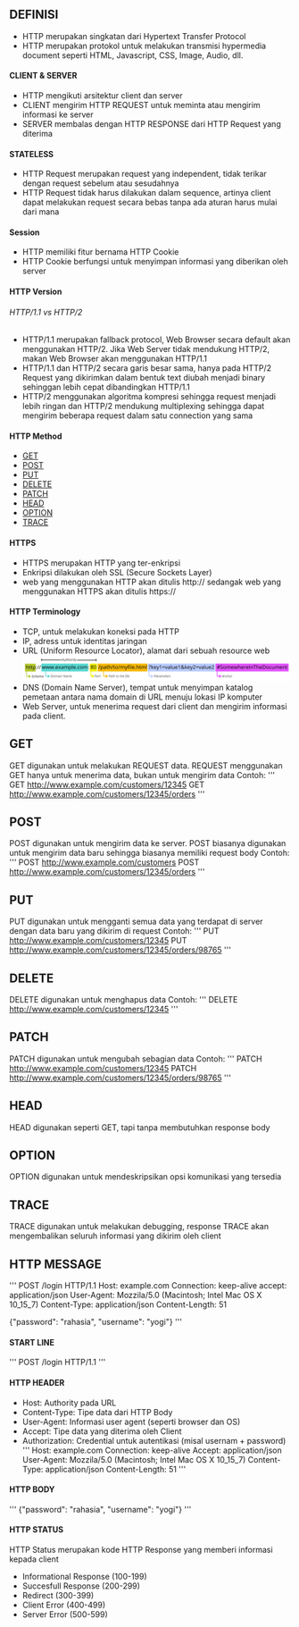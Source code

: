 ## DEFINISI
* HTTP merupakan singkatan dari Hypertext Transfer Protocol
* HTTP merupakan protokol untuk melakukan transmisi hypermedia document seperti HTML, Javascript, CSS, Image, Audio, dll.

#### CLIENT & SERVER
* HTTP mengikuti arsitektur client dan server
* CLIENT mengirim HTTP REQUEST untuk meminta atau mengirim informasi ke server
* SERVER membalas dengan HTTP RESPONSE dari HTTP Request yang diterima
#### STATELESS
* HTTP Request merupakan request yang independent, tidak terikar dengan request sebelum atau sesudahnya
* HTTP Request tidak harus dilakukan dalam sequence, artinya client dapat melakukan request secara bebas tanpa ada aturan harus mulai dari mana
#### Session
* HTTP memiliki fitur bernama HTTP Cookie
* HTTP Cookie berfungsi untuk menyimpan informasi yang diberikan oleh server
#### HTTP Version
###### HTTP/1.1 vs HTTP/2
* HTTP/1.1 merupakan fallback protocol, Web Browser secara default akan menggunakan HTTP/2. Jika Web Server tidak mendukung HTTP/2, makan Web Browser akan menggunakan HTTP/1.1
* HTTP/1.1 dan HTTP/2 secara garis besar sama, hanya pada HTTP/2 Request yang dikirimkan dalam bentuk text diubah menjadi binary sehinggan lebih cepat dibandingkan HTTP/1.1
* HTTP/2 menggunakan algoritma kompresi sehingga request menjadi lebih ringan dan HTTP/2 mendukung multiplexing sehingga dapat mengirim beberapa request dalam satu connection yang sama

#### HTTP Method
* [GET](https://github.com/ekasaputrayogi/HTTP-Tutorial#get)
* [POST](https://github.com/ekasaputrayogi/HTTP-Tutorial#post)
* [PUT](https://github.com/ekasaputrayogi/HTTP-Tutorial#put)
* [DELETE](https://github.com/ekasaputrayogi/HTTP-Tutorial#delete)
* [PATCH](https://github.com/ekasaputrayogi/HTTP-Tutorial#patch)
* [HEAD](https://github.com/ekasaputrayogi/HTTP-Tutorial#head)
* [OPTION](https://github.com/ekasaputrayogi/HTTP-Tutorial#option)
* [TRACE](https://github.com/ekasaputrayogi/HTTP-Tutorial#trace)

#### HTTPS
* HTTPS merupakan HTTP yang ter-enkripsi
* Enkripsi dilakukan oleh SSL (Secure Sockets Layer)
* web yang menggunakan HTTP akan ditulis http:// sedangak web yang menggunakan HTTPS akan ditulis https://

#### HTTP Terminology
* TCP, untuk melakukan koneksi pada HTTP
* IP, adress untuk identitas jaringan
* URL (Uniform Resource Locator), alamat dari sebuah resource web
![mdn-url-all.png](https://github.com/ekasaputrayogi/HTTP-Tutorial/blob/master/Gambar/mdn-url-all.png)
* DNS (Domain Name Server), tempat untuk menyimpan katalog pemetaan antara nama domain di URL menuju lokasi IP komputer
* Web Server, untuk menerima request dari client dan mengirim informasi pada client.

## GET
GET digunakan untuk melakukan REQUEST data. REQUEST menggunakan GET hanya untuk menerima data, bukan untuk mengirim data
Contoh:
'''
GET http://www.example.com/customers/12345
GET http://www.example.com/customers/12345/orders
'''
## POST
POST digunakan untuk mengirim data ke server. POST biasanya digunakan untuk mengirim data baru sehingga biasanya memiliki request body
Contoh:
'''
POST http://www.example.com/customers
POST http://www.example.com/customers/12345/orders
'''

## PUT
PUT digunakan untuk mengganti semua data yang terdapat di server dengan data baru yang dikirim di request
Contoh:
'''
PUT http://www.example.com/customers/12345
PUT http://www.example.com/customers/12345/orders/98765
'''
## DELETE
DELETE digunakan untuk menghapus data
Contoh:
'''
DELETE http://www.example.com/customers/12345
'''

## PATCH
PATCH digunakan untuk mengubah sebagian data
Contoh:
'''
PATCH http://www.example.com/customers/12345
PATCH http://www.example.com/customers/12345/orders/98765
'''
## HEAD
HEAD digunakan seperti GET, tapi tanpa membutuhkan response body

## OPTION
OPTION digunakan untuk mendeskripsikan opsi komunikasi yang tersedia

## TRACE
TRACE digunakan untuk melakukan debugging, response TRACE akan mengembalikan seluruh informasi yang dikirim oleh client

## HTTP MESSAGE
'''
POST /login HTTP/1.1
Host: example.com
Connection: keep-alive
accept: application/json
User-Agent: Mozzila/5.0 (Macintosh; Intel Mac OS X 10_15_7)
Content-Type: application/json
Content-Length: 51

{"password": "rahasia", "username": "yogi"}
'''
#### START LINE
'''
POST /login HTTP/1.1
'''
#### HTTP HEADER
* Host: Authority pada URL
* Content-Type: Tipe data dari HTTP Body
* User-Agent: Informasi user agent (seperti browser dan OS)
* Accept: Tipe data yang diterima oleh Client
* Authorization: Credential untuk autentikasi (misal usernam + password)
'''
Host: example.com
Connection: keep-alive
Accept: application/json
User-Agent: Mozzila/5.0 (Macintosh; Intel Mac OS X 10_15_7)
Content-Type: application/json
Content-Length: 51
'''
#### HTTP BODY
'''
{"password": "rahasia", "username": "yogi"}
'''
#### HTTP STATUS
HTTP Status merupakan kode HTTP Response yang memberi informasi kepada client
* Informational Response (100-199)
* Succesfull Response (200-299)
* Redirect (300-399)
* Client Error (400-499)
* Server Error (500-599)